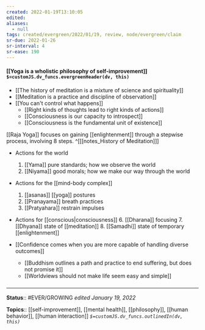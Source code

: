 ```yaml
---
created: 2022-01-19T13:10:05 
edited: 
aliases:
  - null
tags: created/evergreen/2022/01/19, review, node/evergreen/claim
sr-due: 2022-01-26
sr-interval: 4
sr-ease: 190
---
```


#### [[Yoga is a wholistic philosophy of self-improvement]] `$=customJS.dv_funcs.evergreenHeader(dv, this)`

- [[The history of meditation is a mixture of science and spirituality]]
- [[Meditation is a practice and discipline of observation]] 
- [[You can't control what happens]]
	- [[Right kinds of thoughts lead to right kinds of actions]]
	- [[Consciousness is our capacity to introspect]]
	- [[Consciousness is the fundamental unit of existence]]

[[Raja Yoga]] focuses on gaining [[enlightenment]] through a stepwise process, involving 8 steps.
^[[[notes_History of Meditation]]]
- Actions for the world
	1. [[Yama]] pure standards; how we observe the world
	2. [[Niyama]] good morals; how we make our way through the world
- Actions for the [[mind-body complex]]
	1. [[asanas]] [[yoga]] postures
	4. [[Pranayama]] breath practices
	5. [[Pratyahara]] restrain impulses
- Actions for [[conscious|consciousness]]
	6. [[Dharana]] focusing
	7. [[Dhyana]] state of [[meditation]]
	8. [[Samadhi]] state of temporary [[enlightenment]]
	
- [[Confidence comes when you are more capable of handling diverse outcomes]]
	- [[Buddhism outlines a path and practice to end suffering, but does not promise it]]
	- [[Worldviews should not make life seem easy and simple]]

### <hr class="footnote"/>

**Status**:: #EVER/GROWING
*edited January 19, 2022*

**Topics**:: [[self-improvement]], [[mental health]], [[philosophy]], [[human behavior]], [[human interaction]]
*`$=customJS.dv_funcs.outlinedIn(dv, this)`*
